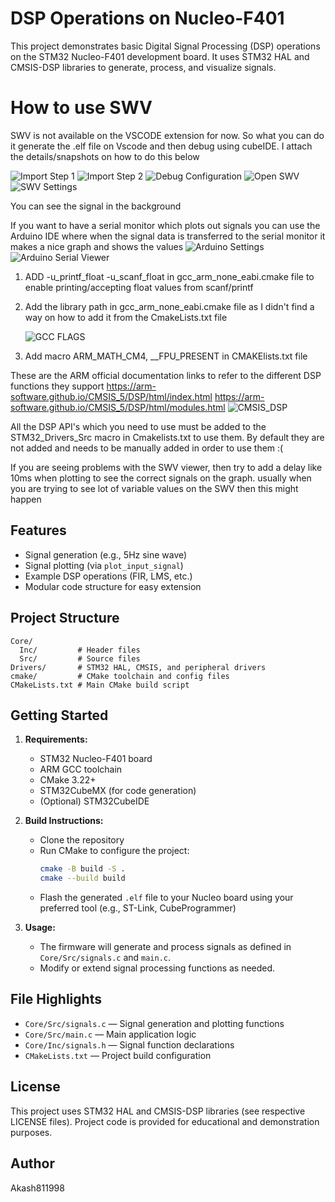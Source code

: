# DSP Operations on Nucleo-F401

This project demonstrates basic Digital Signal Processing (DSP) operations on the STM32 Nucleo-F401 development board. It uses STM32 HAL and CMSIS-DSP libraries to generate, process, and visualize signals.


# How to use SWV
SWV is not available on the VSCODE extension for now. So what you can do it generate the .elf file on Vscode and then debug using cubeIDE. I attach the details/snapshots on how to do this below


![Import Step 1](images/import.png)
![Import Step 2](images/import2.png)
![Debug Configuration](images/debug_conf.png)
![Open SWV](images/open_swv.png)
![SWV Settings](images/swv_settings.png)

You can see the signal in the background


If you want to have a serial monitor which plots out signals you can use the Arduino IDE where when the signal data is transferred to the serial monitor it makes a nice graph and shows the values
![Arduino Settings](images/arduino.png)
![Arduino Serial Viewer](images/arduino_serial_plotter.png)




1. ADD -u_printf_float -u_scanf_float in gcc_arm_none_eabi.cmake file to enable printing/accepting float values from scanf/printf 
2. Add the library path in gcc_arm_none_eabi.cmake file as I didn't find a way on how to add it from the CmakeLists.txt file

   ![GCC FLAGS](images/gcc_flags.png)

3.  Add macro ARM_MATH_CM4, __FPU_PRESENT in CMAKElists.txt file


These are the ARM official documentation links to refer to the different DSP functions they support
https://arm-software.github.io/CMSIS_5/DSP/html/index.html
https://arm-software.github.io/CMSIS_5/DSP/html/modules.html
   ![CMSIS_DSP](images/CMSIS_DSP.png)

All the DSP API's which you need to use must be added to the STM32_Drivers_Src macro in Cmakelists.txt to use them. By default they are not added and needs to be manually added in order to use them :(

If you are seeing problems with the SWV viewer, then try to add a delay like 10ms when plotting to see the correct signals on the graph.
usually when you are trying to see lot of variable values on the SWV then this might happen


## Features
- Signal generation (e.g., 5Hz sine wave)
- Signal plotting (via `plot_input_signal`)
- Example DSP operations (FIR, LMS, etc.)
- Modular code structure for easy extension

## Project Structure
```
Core/
  Inc/         # Header files
  Src/         # Source files
Drivers/       # STM32 HAL, CMSIS, and peripheral drivers
cmake/         # CMake toolchain and config files
CMakeLists.txt # Main CMake build script
```

## Getting Started
1. **Requirements:**
   - STM32 Nucleo-F401 board
   - ARM GCC toolchain
   - CMake 3.22+
   - STM32CubeMX (for code generation)
   - (Optional) STM32CubeIDE

2. **Build Instructions:**
   - Clone the repository
   - Run CMake to configure the project:
     ```sh
     cmake -B build -S .
     cmake --build build
     ```
   - Flash the generated `.elf` file to your Nucleo board using your preferred tool (e.g., ST-Link, CubeProgrammer)

3. **Usage:**
   - The firmware will generate and process signals as defined in `Core/Src/signals.c` and `main.c`.
   - Modify or extend signal processing functions as needed.

## File Highlights
- `Core/Src/signals.c` — Signal generation and plotting functions
- `Core/Src/main.c` — Main application logic
- `Core/Inc/signals.h` — Signal function declarations
- `CMakeLists.txt` — Project build configuration

## License
This project uses STM32 HAL and CMSIS-DSP libraries (see respective LICENSE files). Project code is provided for educational and demonstration purposes.

## Author
Akash811998
